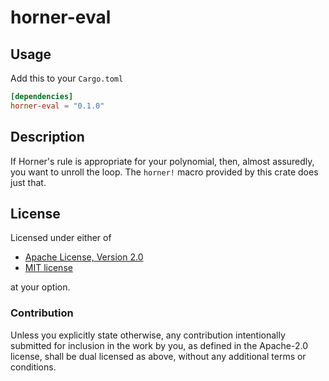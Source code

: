 # horner-eval

## Usage
Add this to your `Cargo.toml`
```toml
[dependencies]
horner-eval = "0.1.0"
```
## Description

If Horner's rule is appropriate for your polynomial, then, almost assuredly, you want to unroll
the loop. The `horner!` macro provided by this crate does just that.

## License

Licensed under either of

 * [Apache License, Version 2.0](http://www.apache.org/licenses/LICENSE-2.0)
 * [MIT license](http://opensource.org/licenses/MIT)

at your option.

### Contribution

Unless you explicitly state otherwise, any contribution intentionally submitted
for inclusion in the work by you, as defined in the Apache-2.0 license, shall be
dual licensed as above, without any additional terms or conditions.
